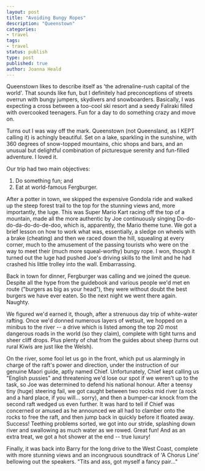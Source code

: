 ```yaml
---
layout: post
title: "Avoiding Bungy Ropes"
description: "Queenstown"
categories:
- travel
tags:
- travel
status: publish
type: post
published: true
author: Joanna Heald
---
```


Queenstown likes to describe itself as 'the adrenaline-rush capital of the world'. That sounds like fun, but I definitely had preconceptions of streets overrun with bungy jumpers, skydivers and snowboarders. Basically, I was expecting a cross between a too-cool ski resort and a seedy Faliraki filled with overcooked teenagers. Fun for a day to do something crazy and move on.

Turns out I was way off the mark. Queenstown (not Queensland, as I KEPT calling it) is achingly beautiful. Set on a lake, sparkling in the sunshine, with 360 degrees of snow-topped mountains, chic shops and bars, and an unusual but delightful combination of picturesque serenity and fun-filled adventure. I loved it.

Our trip had two main objectives:

1. Do something fun; and
1. Eat at world-famous Fergburger.

After a potter in town, we skipped the expensive Gondola ride and walked up the steep forest trail to the top for the stunning views and, more importantly, the luge. This was Super Mario Kart racing off the top of a mountain, made all the more authentic by Joe continuously singing Do-do-do-da-do-do-de-doo, which is, apparently, the Mario theme tune. We got a brief lesson on how to work what was, essentially, a sledge on wheels with a brake (cheating) and then we raced down the hill, squealing at every corner, much to the amusement of the passing tourists who were on the way to meet their (much more squeal-worthy) bungy rope. I won, though it turned out the luge had pushed Joe's driving skills to the limit and he had crashed his little trolley into the wall. Embarrassing. 

Back in town for dinner, Fergburger was calling and we joined the queue. Despite all the hype from the guidebook and various people we'd met en route ("burgers as big as your head"), they were without doubt the best burgers we have ever eaten. So the next night we went there again. Naughty.

We figured we'd earned it, though, after a strenuous day trip of white-water rafting. Once we'd donned numerous layers of wetsuit, we hopped on a minibus to the river -- a drive which is listed among the top 20 most dangerous roads in the world (so they claim), complete with tight turns and sheer cliff drops. Plus plenty of chat from the guides about sheep (turns out rural Kiwis are just like the Welsh).

On the river, some fool let us go in the front, which put us alarmingly in charge of the raft's power and direction, under the instruction of our genuine Maori guide, aptly named Chief. Unfortunately, Chief kept calling us "English pussies" and threatening we'd lose our spot if we weren't up to the task, so Joe was determined to defend his national honour. After a teensy tiny (huge) steering fail, we got caught between two rocks mid river (a rock and a hard place, if you will... sorry), and then a bumper-car knock from the second raft wedged us even further. It was hard to tell if Chief was concerned or amused as he announced we all had to clamber onto the rocks to free the raft, and then jump back in quickly before it floated away. Success! Teething problems sorted, we got into our stride, splashing down river and swallowing as much water as we rowed. Great fun! And as an extra treat, we got a hot shower at the end -- true luxury!

Finally, it was back into Barry for the long drive to the West Coast, complete with more stunning views and an incongruous soundtrack of 'A Chorus Line' bellowing out the speakers. "Tits and ass, got myself a fancy pair..."
